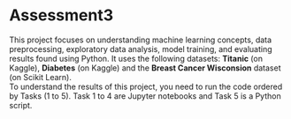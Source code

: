 # Assessment3
This project focuses on understanding machine learning concepts, data preprocessing, exploratory data analysis, model training, and evaluating results found using Python. It uses the following datasets: **Titanic** (on Kaggle), **Diabetes** (on Kaggle) and the **Breast Cancer Wisconsion** dataset (on Scikit Learn).
</br>To understand the results of this project, you need to run the code ordered by Tasks (1 to 5). Task 1 to 4 are Jupyter notebooks and Task 5 is a Python script.
